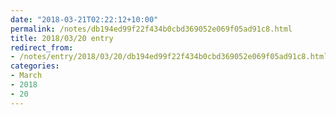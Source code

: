 ```yaml
---
date: "2018-03-21T02:22:12+10:00"
permalink: /notes/db194ed99f22f434b0cbd369052e069f05ad91c8.html
title: 2018/03/20 entry
redirect_from:
- /notes/entry/2018/03/20/db194ed99f22f434b0cbd369052e069f05ad91c8.html
categories:
- March
- 2018
- 20
---
```

